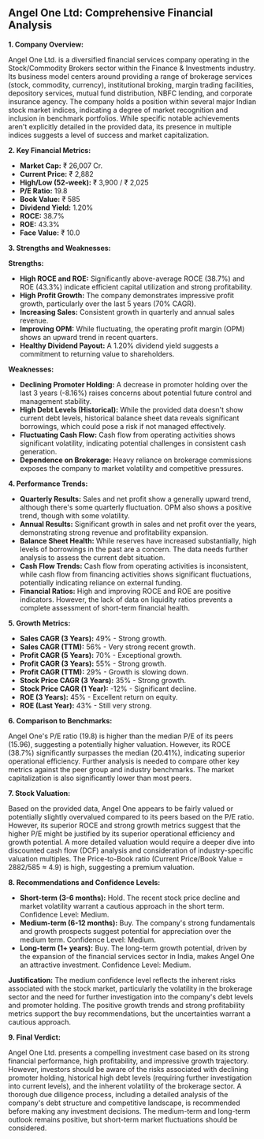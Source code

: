 ## Angel One Ltd: Comprehensive Financial Analysis

**1. Company Overview:**

Angel One Ltd. is a diversified financial services company operating in the Stock/Commodity Brokers sector within the Finance & Investments industry.  Its business model centers around providing a range of brokerage services (stock, commodity, currency), institutional broking, margin trading facilities, depository services, mutual fund distribution, NBFC lending, and corporate insurance agency.  The company holds a position within several major Indian stock market indices, indicating a degree of market recognition and inclusion in benchmark portfolios.  While specific notable achievements aren't explicitly detailed in the provided data, its presence in multiple indices suggests a level of success and market capitalization.

**2. Key Financial Metrics:**

* **Market Cap:** ₹ 26,007 Cr.
* **Current Price:** ₹ 2,882
* **High/Low (52-week):** ₹ 3,900 / ₹ 2,025
* **P/E Ratio:** 19.8
* **Book Value:** ₹ 585
* **Dividend Yield:** 1.20%
* **ROCE:** 38.7%
* **ROE:** 43.3%
* **Face Value:** ₹ 10.0

**3. Strengths and Weaknesses:**

**Strengths:**

* **High ROCE and ROE:**  Significantly above-average ROCE (38.7%) and ROE (43.3%) indicate efficient capital utilization and strong profitability.
* **High Profit Growth:**  The company demonstrates impressive profit growth, particularly over the last 5 years (70% CAGR).
* **Increasing Sales:** Consistent growth in quarterly and annual sales revenue.
* **Improving OPM:** While fluctuating, the operating profit margin (OPM) shows an upward trend in recent quarters.
* **Healthy Dividend Payout:**  A 1.20% dividend yield suggests a commitment to returning value to shareholders.


**Weaknesses:**

* **Declining Promoter Holding:** A decrease in promoter holding over the last 3 years (-8.16%) raises concerns about potential future control and management stability.
* **High Debt Levels (Historical):** While the provided data doesn't show current debt levels, historical balance sheet data reveals significant borrowings, which could pose a risk if not managed effectively.
* **Fluctuating Cash Flow:**  Cash flow from operating activities shows significant volatility, indicating potential challenges in consistent cash generation.
* **Dependence on Brokerage:**  Heavy reliance on brokerage commissions exposes the company to market volatility and competitive pressures.


**4. Performance Trends:**

* **Quarterly Results:**  Sales and net profit show a generally upward trend, although there's some quarterly fluctuation.  OPM also shows a positive trend, though with some volatility.
* **Annual Results:**  Significant growth in sales and net profit over the years, demonstrating strong revenue and profitability expansion.
* **Balance Sheet Health:**  While reserves have increased substantially, high levels of borrowings in the past are a concern.  The data needs further analysis to assess the current debt situation.
* **Cash Flow Trends:**  Cash flow from operating activities is inconsistent, while cash flow from financing activities shows significant fluctuations, potentially indicating reliance on external funding.
* **Financial Ratios:**  High and improving ROCE and ROE are positive indicators.  However, the lack of data on liquidity ratios prevents a complete assessment of short-term financial health.


**5. Growth Metrics:**

* **Sales CAGR (3 Years):** 49% - Strong growth.
* **Sales CAGR (TTM):** 56% - Very strong recent growth.
* **Profit CAGR (5 Years):** 70% - Exceptional growth.
* **Profit CAGR (3 Years):** 55% - Strong growth.
* **Profit CAGR (TTM):** 29% - Growth is slowing down.
* **Stock Price CAGR (3 Years):** 35% - Strong growth.
* **Stock Price CAGR (1 Year):** -12% - Significant decline.
* **ROE (3 Years):** 45% - Excellent return on equity.
* **ROE (Last Year):** 43% - Still very strong.

**6. Comparison to Benchmarks:**

Angel One's P/E ratio (19.8) is higher than the median P/E of its peers (15.96), suggesting a potentially higher valuation. However, its ROCE (38.7%) significantly surpasses the median (20.41%), indicating superior operational efficiency.  Further analysis is needed to compare other key metrics against the peer group and industry benchmarks.  The market capitalization is also significantly lower than most peers.

**7. Stock Valuation:**

Based on the provided data, Angel One appears to be fairly valued or potentially slightly overvalued compared to its peers based on the P/E ratio. However, its superior ROCE and strong growth metrics suggest that the higher P/E might be justified by its superior operational efficiency and growth potential.  A more detailed valuation would require a deeper dive into discounted cash flow (DCF) analysis and consideration of industry-specific valuation multiples.  The Price-to-Book ratio (Current Price/Book Value = 2882/585 ≈ 4.9) is high, suggesting a premium valuation.

**8. Recommendations and Confidence Levels:**

* **Short-term (3-6 months):** Hold.  The recent stock price decline and market volatility warrant a cautious approach in the short term.  Confidence Level: Medium.
* **Medium-term (6-12 months):** Buy.  The company's strong fundamentals and growth prospects suggest potential for appreciation over the medium term.  Confidence Level: Medium.
* **Long-term (1+ years):** Buy.  The long-term growth potential, driven by the expansion of the financial services sector in India, makes Angel One an attractive investment. Confidence Level: Medium.

**Justification:** The medium confidence level reflects the inherent risks associated with the stock market, particularly the volatility in the brokerage sector and the need for further investigation into the company's debt levels and promoter holding.  The positive growth trends and strong profitability metrics support the buy recommendations, but the uncertainties warrant a cautious approach.

**9. Final Verdict:**

Angel One Ltd. presents a compelling investment case based on its strong financial performance, high profitability, and impressive growth trajectory.  However, investors should be aware of the risks associated with declining promoter holding, historical high debt levels (requiring further investigation into current levels), and the inherent volatility of the brokerage sector.  A thorough due diligence process, including a detailed analysis of the company's debt structure and competitive landscape, is recommended before making any investment decisions.  The medium-term and long-term outlook remains positive, but short-term market fluctuations should be considered.
